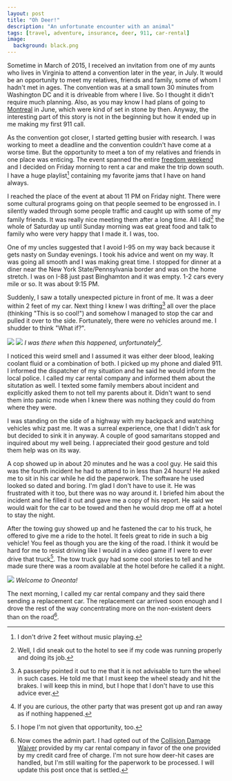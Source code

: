 ```yaml
---
layout: post
title: "Oh Deer!"
description: "An unfortunate encounter with an animal"
tags: [travel, adventure, insurance, deer, 911, car-rental]
image:
  background: black.png
---
```



Sometime in March of 2015, I received an invitation from one of my aunts who lives in Virginia to attend a convention later in the year, in July. It would be an opportunity to meet my relatives, friends and family, some of whom I hadn't met in ages. The convention was at a small town 30 minutes from Washington DC and it is driveable from where I live. So I thought it didn't require much planning. Also, as you may know I had plans of going to [Montreal](hegde.me/montreal2015) in June, which were kind of set in stone by then. Anyway, the interesting part of this story is not in the beginning but how it ended up in me making my first 911 call.

As the convention got closer, I started getting busier with research. I was working to meet a deadline and the convention couldn't have come at a worse time. But the opportunity to meet a ton of my relatives and friends in one place was enticing. The event spanned the entire [freedom weekend](https://en.wikipedia.org/wiki/Independence_Day_%28United_States%29) and I decided on Friday morning to rent a car and make the trip down south. I have a huge playlist[^1] containing my favorite jams that I have on hand always. 

I reached the place of the event at about 11 PM on Friday night. There were some cultural programs going on that people seemed to be engrossed in. I silently waded through some people traffic and caught up with some of my family friends. It was really nice meeting them after a long time. All I did[^2] the whole of Saturday up until Sunday morning was eat great food and talk to family who were very happy that I made it. I was, too. 

One of my uncles suggested that I avoid I-95 on my way back because it gets nasty on Sunday evenings. I took his advice and went on my way. It was going all smooth and I was making great time. I stopped for dinner at a diner near the New York State/Pennsylvania border and was on the home stretch. I was on I-88 just past Binghamton and it was empty. 1-2 cars every mile or so. It was about 9:15 PM.

Suddenly, I saw a totally unexpected picture in front of me. It was a deer within 2 feet of my car. Next thing I knew I was drifting[^3] all over the place (thinking "This is so cool!") and somehow I managed to stop the car and pulled it over to the side. Fortunately, there were no vehicles around me. I shudder to think "What if?". 

![](https://www.dropbox.com/s/lvy87m1kj3tlyhy/deerfront.jpg?raw=1) ![](https://www.dropbox.com/s/53zgc6r4qn11pat/deerback.jpg?raw=1)
*I was there when this happened, unfortunately[^4].*

I noticed this weird smell and I assumed it was either deer blood, leaking coolant fluid or a combination of both. I picked up my phone and dialed 911. I informed the dispatcher of my situation and he said he would inform the local police. I called my car rental company and informed them about the situtation as well. I texted some family members about incident and explicitly asked them to not tell my parents about it. Didn't want to send them into panic mode when I knew there was nothing they could do from where they were.

I was standing on the side of a highway with my backpack and watching vehicles whiz past me. It was a surreal experience, one that I didn't ask for but decided to sink it in anyway. A couple of good samaritans stopped and inquired about my well being. I appreciated their good gesture and told them help was on its way. 

A cop showed up in about 20 minutes and he was a cool guy. He said this was the fourth incident he had to attend to in less than 24 hours! He asked me to sit in his car while he did the paperwork. The software he used looked so dated and boring. I'm glad I don't have to use it. He was frustrated with it too, but there was no way around it. I briefed him about the incident and he filled it out and gave me a copy of his report. He said we would wait for the car to be towed and then he would drop me off at a hotel to stay the night.

After the towing guy showed up and he fastened the car to his truck, he offered to give me a ride to the hotel. It feels great to ride in such a big vehicle! You feel as though you are the king of the road. I think it would be hard for me to resist driving like I would in a video game if I were to ever drive that truck[^5]. The tow truck guy had some cool stories to tell and he made sure there was a room available at the hotel before he called it a night.

![](https://www.dropbox.com/s/utggm2p4i7lp245/oneonta.jpg?raw=1)
*Welcome to Oneonta!*

The next morning, I called my car rental company and they said there sending a replacement car. The replacement car arrived soon enough and I drove the rest of the way concentrating more on the non-existent deers than on the road[^6].


[^1]: I don't drive 2 feet without music playing.
[^2]: Well, I did sneak out to the hotel to see if my code was running properly and doing its job.
[^3]: A passerby pointed it out to me that it is not advisable to turn the wheel in such cases. He told me that I must keep the wheel steady and hit the brakes. I will keep this in mind, but I hope that I don't have to use this advice ever.
[^4]: If you are curious, the other party that was present got up and ran away as if nothing happened.
[^5]: I hope I'm not given that opportunity, too.
[^6]: Now comes the admin part. I had opted out of the [Collision Damage Waiver](https://en.wikipedia.org/wiki/Damage_waiver#Collision.2C_theft.2C_other_damage) provided by my car rental company in favor of the one provided by my credit card free of charge. I'm not sure how deer-hit cases are handled, but I'm still waiting for the paperwork to be processed. I will update this post once that is settled.
